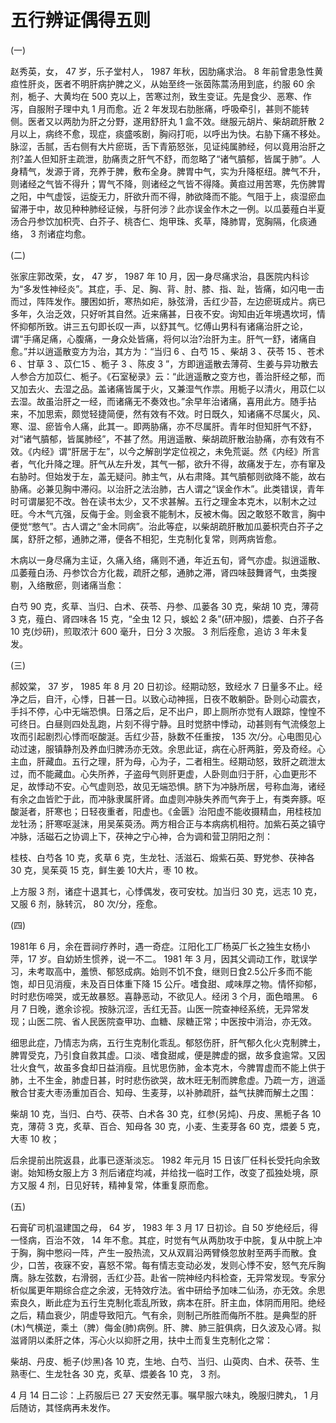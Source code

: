 # 五行辨证偶得五则

(一)

赵秀英，女， 47 岁，乐子堂村人， 1987 年秋，因肋痛求治。 8 年前曾患急性黄疸性肝炎，医者不明肝病护脾之义，从始至终一张茵陈蒿汤用到底，约服 60 余剂，栀子、大黄均在 500 克以上，苦寒过剂，致生变证。先是食少、恶寒、作泻，自服附子理中丸 1 月而愈。近 2 年发现右肋胀痛，呼吸牵引，甚则不能转侧。医者又以两肋为肝之分野，遂用舒肝丸 1 盒不效。继服元胡片、柴胡疏肝散 2 月以上，病终不愈，现症，痰盛咳剧，胸闷打呃，以呼出为快。右胁下痛不移处。脉涩，舌腻，舌右侧有大片瘀斑，舌下青筋怒张，见证纯属肺经，何以竟用治肝之剂?盖人但知肝主疏泄，肋痛责之肝气不舒，而忽略了“诸气膹郁，皆属于肺”。人身精气，发源于肾，充养于脾，敷布全身。脾胃中气，实为升降枢纽。脾气不升，则诸经之气皆不得升；胃气不降，则诸经之气皆不得降。黄疸过用苦寒，先伤脾胃之阳，中气虚馁，运旋无力，肝欲升而不得，肺欲降而不能。气阻于上，痰湿瘀血留滞于中，故见种种肺经证候，与肝何涉？此亦误金作木之一例。以瓜蒌薤白半夏汤合丹参饮加枳壳、白芥子、桃杏仁、炮甲珠、炙草，降肺胃，宽胸隔，化痰通络， 3 剂诸症均愈。

(二)

张家庄郭改荣，女， 47 岁， 1987 年 10 月，因一身尽痛求治，县医院内科诊为“多发性神经炎”。其症，手、足、胸、背、肘、膝、指、趾，皆痛，如闪电一击而过，阵阵发作。腰困如折，寒热如疟，脉弦滑，舌红少苔，左边瘀斑成片。病已多年，久治乏效，只好听其自然。近来痛甚，日夜不安。询知由近年境遇坎坷，情怀抑郁所致。讲三五句即长叹一声，以舒其气。忆傅山男科有诸痛治肝之论，谓“手痛足痛，心腹痛，一身众处皆痛，将何以治?治肝为主。肝气一舒，诸痛自愈。”并以逍遥散变方为治，其方为：“当归 6 、白芍 15 、柴胡 3 、茯苓 15 、苍术 6 、甘草 3 、苡仁15 、栀子 3 、陈皮 3 ”，方即逍遥散去薄荷、生姜与异功散去人参合方加苡仁、栀子。《石室秘录》云：“此逍遥散之变方也，善治肝经之郁，而又加去火、去湿之品。盖诸痛皆属于火，又兼湿气作祟。用栀子以清火，用苡仁以去湿。故虽治肝之一经，而诸痛无不奏效也。”余早年治诸痛，喜用此方。随手拈来，不加思索，颇觉轻捷简便，然有效有不效。时日既久，知诸痛不尽属火，风、寒、湿、瘀皆令人痛，此其一。即两胁痛，亦不尽属肝。青年时但知肝气不舒，对“诸气膹郁，皆属肺经”，不甚了然。用逍遥散、柴胡疏肝散治胁痛，亦有效有不效。《内经》谓“肝居于左”，以今之解剖学定位视之，未免荒诞。然《内经》所言者，气化升降之理。肝气从左升发，其气一郁，欲升不得，故痛发于左，亦有窜及右胁时。但始发于左，盖无疑问。肺主气，从右肃降。其气膹郁则欲降不能，故右胁痛。必兼见胸中滞闷。以治肝之法治肺，古人谓之“误金作木”。此类错误，青年时可谓屡犯不改。咎在读书太少，又不求甚解。五行之理金本克木，以制木之过旺。今木气亢强，反侮于金。则金衰不能制木，反被木侮。因之敢怒不敢言，胸中便觉“憋气”。古人谓之“金木同病”。治此等症，以柴胡疏肝散加瓜蒌枳壳白芥子之属，舒肝之郁，通肺之滞，便各不相犯，生克制化复常，则两病皆愈。

木病以一身尽痛为主证，久痛入络，痛则不通，年近五旬，肾气亦虚。拟逍遥散、瓜萎薤白汤、丹参饮合方化裁，疏肝之郁，通肺之滞，肾四味鼓舞肾气，虫类搜剔，入络散瘀，则诸痛当愈：

白芍 90 克，炙草、当归、白术、茯苓、丹参、瓜蒌各 30 克，柴胡 10 克，薄荷 3 克，薤白、肾四味各 15 克，“全虫 12 只，蜈蚣 2 条”(研冲服)，煨姜、白芥子各 10 克(炒研)，煎取浓汁 600 毫升，日分 3 次服。 3 剂后痊愈，追访 3 年未复发。

(三)

郝姣棠， 37 岁， 1985 年 8 月 20 日初诊。经期动怒，致经水 7 日量多不止。经净之后，自汗，心悸，日甚一日。以致心动神摇，日夜不敢躺卧。卧则心动震衣，手抖不停，心中无端恐惧。日落之后，足不出户，即上厕所亦觉有人跟踪，惶惶不可终日。白昼则四处乱跑，片刻不得宁静。且时觉脐中悸动，动甚则有气流倏忽上攻而引起剧烈心悸而呕酸涎。舌红少苔，脉数不任重按， 135 次/分。心电图见心动过速，服镇静剂及养血归脾汤亦无效。余思此证，病在心肝两脏，旁及奇经。心主血，肝藏血。五行之理，肝为母，心为子，二者相生。经期动怒，致肝之疏泄太过，而不能藏血。心失所养，子盗母气则肝更虚，人卧则血归于肝，心血更形不足，故悸动不安。心气虚则恐，故见无端恐惧。脐下为冲脉所居，号称血海，诸经有余之血皆贮于此，而冲脉隶属肝肾。血虚则冲脉失养而气奔于上，有类奔豚。呕酸涎者，肝寒也；日轻夜重者，阳虚也。《金匮》治阳虚不能收摄精血，用桂枝加龙牡汤；肝寒呕涎沫，用吴茱萸汤。两方相合正与本病病机相符。加紫石英之镇守冲脉，活磁石之协调上下，茯神之宁心神，合为调和营卫阴阳之剂：

桂枝、白芍各 10 克，炙草 6 克，生龙牡、活滋石、煅紫石英、野党参、茯神各 30 克，吴茱萸 15 克，鲜生姜 10大片，枣 10 枚。

上方服 3 剂，诸症十退其七，心悸偶发，夜可安枕。加当归 30 克，远志 10 克，又服 6 剂，脉转沉， 80 次/分，痊愈。

(四)

1981年 6 月，余在晋祠疗养时，遇一奇症。江阳化工厂杨英厂长之独生女杨小萍，17 岁。自幼娇生惯养，说一不二。 1981 年 3 月，因其父调动工作，耽误学习，未考取高中，羞愤、郁怒成病。始则不饥不食，继则日食2.5公斤多而不能饱，却日见消瘦，未及百日体重下降 15 公斤。嗜食甜、咸味厚之物。情怀抑郁，时时悲伤啼哭，或无故暴怒。喜静恶动，不欲见人。经闭 3 个月，面色暗黑。 6 月 7 日晚，邀余诊视。按脉沉涩，舌红无苔。山医一院查神经系统，无异常发现；山医二院、省人民医院查甲功、血糖、尿糖正常；中医按中消治，亦无效。

细思此症，乃情志为病，五行生克制化乖乱。郁怒伤肝，肝气郁久化火克制脾土，脾胃受克，乃引食自救其虚。口淡、嗜食甜咸，便是脾虚的据，故多食逾常。又因壮火食气，故虽多食却日益消瘦。且忧思伤肺，金本克木，今脾胃虚而不能上供于肺，土不生金，肺虚日甚，时时悲伤欲哭，故木旺无制而脾愈虚。乃疏一方，逍遥散合甘麦大枣汤重加百合、知母、生麦芽，以补肺疏肝，益气扶脾而解土之围：

柴胡 10 克，当归、白芍、茯苓、白术各 30 克，红参(另炖)、丹皮、黑栀子各 10 克，薄荷 3 克，炙草、百合、知母各 30 克，小麦、生麦芽各 60 克，煨姜 5 克，大枣 10 枚；

后余提前出院返县，此事已逐渐淡忘。 1982 年元月 15 日该厂任科长受托向余致谢。始知杨女服上方 3 剂后诸症均减，并给找一临时工作，改变了孤独处境，原方又服 4 剂，日见好转，精神复常，体重复原而愈。

(五)

石膏矿司机温建国之母， 64 岁， 1983 年 3 月 17 日初诊。自 50 岁绝经后，得一怪病，百治不效， 14 年不愈。其症，时觉有气从两肋攻于中脘，复从中脘上冲于胸，胸中憋闷一阵，产生一股热流，又从双肩沿两臂倏忽放射至两手而散。食少，口苦，夜寐不安，喜怒不常。每有情志变动必发，发则心悸不安，怒气充斥胸膺。脉左弦数，右滑弱，舌红少苔。赴省一院神经内科检查，无异常发现。专家分析似属更年期综合症之余波，无特效疗法。省中研给予加味二仙汤，亦无效。余思索良久，断此症为五行生克制化乖乱所致，病本在肝。肝主血，体阴而用阳。绝经之后，精血衰少，阴虚导致阳亢。气有余，则制己所胜而侮所不胜。是典型的肝(木)气横逆，乘土（脾）侮金(肺)病例。肝、脾、肺三脏俱病，日久波及心肾。拟滋肾阴以柔肝之体，泻心火以抑肝之用，扶中土而复生克制化之常：

柴胡、丹皮、栀子(炒黑)各 10 克，生地、白芍、当归、山萸肉、白术、茯苓、生熟枣仁、生龙牡各 30 克，炙草、煨姜各 10 克， 3 剂。

4 月 14 日二诊：上药服后已 27 天安然无事。嘱早服六味丸，晚服归脾丸， 1 月后随访，其怪病再未发作。